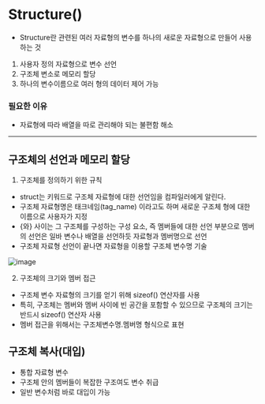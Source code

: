# Structure()
- Structure란 관련된 여러 자료형의 변수를 하나의 새로운 자료형으로 만들어 사용하는 것
1. 사용자 정의 자료형으로 변수 선언
2. 구조체 변소로 메모리 할당
3. 하나의 변수이름으로 여러 형의 데이터 제어 가능
### 필요한 이유
* 자료형에 따라 배열을 따로 관리해야 되는 불편함 해소
***
## 구조체의 선언과 메모리 할당
1. 구조체를 정의하기 위한 규칙
* struct는 키워드로 구조체 자료형에 대한 선언임을 컴파일러에게 알린다.
* 구조체 자료형명은 태크네임(tag_name) 이라고도 하며 새로운 구조체 형에 대한 이름으로 사용자가 지정
* {와} 사이는 그 구조체를 구성하는 구성 요소, 즉 멤버들에 대한 선언 부분으로 멤버의 선언은 일바 변수나 배열을 선언하듯 자료형과 멤버명으로 선언
* 구조체 자료형 선언이 끝나면 자료형을 이용할 구조체 변수명 기술

![image](https://user-images.githubusercontent.com/79950254/122789248-11f32c80-d2f2-11eb-8937-4b769222a938.png)

2. 구조체의 크기와 멤버 접근
* 구조체 변수 자료형의 크기를 얻기 위해  sizeof() 연산자를 사용
* 특히, 구조체는 멤버와 멤버 사이에 빈 공간을 포함할 수 있으므로 구조체의 크기는 반드시 sizeof() 연산자 사용
* 멤버 접근을 위해서는 구조체변수명.멤버명 형식으로 표현

## 구조체 복사(대입)
* 통합 자료형 변수
* 구조체 안의 멤버들이 복잡한 구조여도 변수 취급
* 일반 변수처럼 바로 대입이 가능
